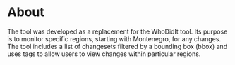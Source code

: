 # About

The tool was developed as a replacement for the WhoDidIt tool. Its purpose is to monitor specific regions, starting with Montenegro, 
for any changes. The tool includes a list of changesets filtered by a bounding box (bbox) and uses tags to allow users to view changes within particular regions.
